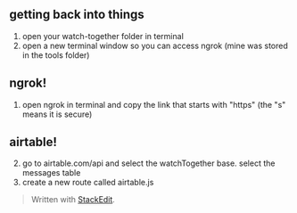 ## getting back into things
1. open your watch-together folder in terminal
2. open a new terminal window so you can access ngrok (mine was stored in the tools folder)
## ngrok!
1. open ngrok in terminal and copy the link that starts with "https" (the "s" means it is secure)

## airtable!
2. go to airtable.com/api and select the watchTogether base. select the messages table
3. create a new route called airtable.js
> Written with [StackEdit](https://stackedit.io/).
<!--stackedit_data:
eyJoaXN0b3J5IjpbLTExNzQ5MTk3NzksNzMwOTk4MTE2XX0=
-->